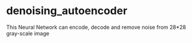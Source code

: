 # denoising_autoencoder
This Neural Network can encode, decode and remove noise from 28*28 gray-scale image

